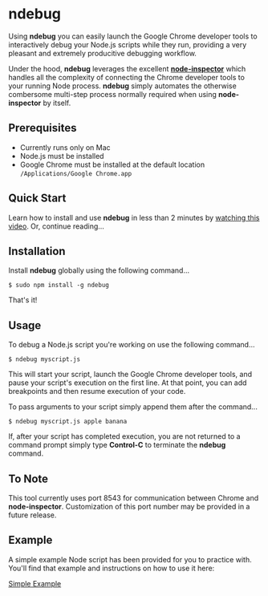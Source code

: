 # ndebug

Using **ndebug** you can easily launch the Google Chrome developer tools to interactively debug your Node.js scripts while they run, providing a very pleasant and extremely producitive debugging workflow.

Under the hood, **ndebug** leverages the excellent [**node-inspector**](https://npmjs.org/package/node-inspector) which handles all the complexity of connecting the Chrome developer tools to your running Node process. **ndebug** simply automates the otherwise combersome multi-step process normally required when using **node-inspector** by itself.

## Prerequisites

- Currently runs only on Mac
- Node.js must be installed
- Google Chrome must be installed at the default location `/Applications/Google Chrome.app`

## Quick Start

Learn how to install and use **ndebug** in less than 2 minutes by [watching this video](https://vimeo.com/83617099). Or, continue reading...

## Installation

Install **ndebug** globally using the following command...

    $ sudo npm install -g ndebug

That's it!


## Usage

To debug a Node.js script you're working on use the following command...

    $ ndebug myscript.js

This will start your script, launch the Google Chrome developer tools, and pause your script's execution on the first line. At that point, you can add breakpoints and then resume execution of your code.

To pass arguments to your script simply append them after the command...

    $ ndebug myscript.js apple banana

If, after your script has completed execution, you are not returned to a command prompt simply type **Control-C** to terminate the **ndebug** command.

## To Note

This tool currently uses port 8543 for communication between Chrome and **node-inspector**. Customization of this port number may be provided in a future release.

## Example

A simple example Node script has been provided for you to practice with. You'll find that example and instructions on how to use it here:

[Simple Example](https://github.com/Krxtopher/node-ndebug/tree/master/examples/simple)
